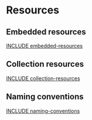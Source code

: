 # Resources

## Embedded resources

[INCLUDE embedded-resources](/)

## Collection resources

[INCLUDE collection-resources](/)

## Naming conventions

[INCLUDE naming-conventions](/)
